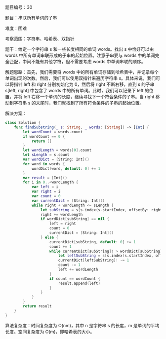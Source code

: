 题目编号：30

题目：串联所有单词的子串

难度：困难

考察范围：字符串、哈希表、双指针

题干：给定一个字符串 s 和一些长度相同的单词 words。找出 s 中恰好可以由 words 中所有单词串联形成的子串的起始位置。注意子串要与 words 中的单词完全匹配，中间不能有其他字符，但不需要考虑 words 中单词串联的顺序。

解题思路：首先，我们需要将 words 中的所有单词存储到哈希表中，并记录每个单词出现的次数。然后，我们可以使用双指针来遍历字符串 s。具体来说，我们可以将指针 left 和 right 分别初始化为 0，然后将 right 不断右移，直到 s 的子串 s[left, right] 中包含了 words 中的所有单词。此时，我们可以记录下 left 的位置，并将 left 右移一个单词的长度，继续寻找下一个符合条件的子串。当 right 移动到字符串 s 的末尾时，我们就找到了所有符合条件的子串的起始位置。

解决方案：

```swift
class Solution {
    func findSubstring(_ s: String, _ words: [String]) -> [Int] {
        let wordCount = words.count
        if wordCount == 0 {
            return []
        }
        let wordLength = words[0].count
        let sLength = s.count
        var wordDict = [String: Int]()
        for word in words {
            wordDict[word, default: 0] += 1
        }
        var result = [Int]()
        for i in 0..<wordLength {
            var left = i
            var right = i
            var count = 0
            var currentDict = [String: Int]()
            while right + wordLength <= sLength {
                let subString = s[s.index(s.startIndex, offsetBy: right)..<s.index(s.startIndex, offsetBy: right + wordLength)]
                right += wordLength
                if wordDict[subString] == nil {
                    left = right
                    count = 0
                    currentDict = [String: Int]()
                } else {
                    currentDict[subString, default: 0] += 1
                    count += 1
                    while currentDict[subString]! > wordDict[subString]! {
                        let leftSubString = s[s.index(s.startIndex, offsetBy: left)..<s.index(s.startIndex, offsetBy: left + wordLength)]
                        currentDict[leftSubString]! -= 1
                        count -= 1
                        left += wordLength
                    }
                    if count == wordCount {
                        result.append(left)
                    }
                }
            }
        }
        return result
    }
}
```

算法复杂度：时间复杂度为 O(nm)，其中 n 是字符串 s 的长度，m 是单词的平均长度。空间复杂度为 O(m)，即哈希表的大小。